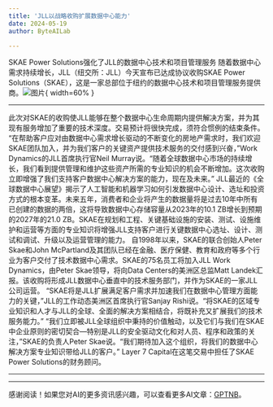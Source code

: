 ```yaml
---
title: 'JLL以战略收购扩展数据中心能力'
date: 2024-05-19
author: ByteAILab

---
```


SKAE Power Solutions强化了JLL的数据中心技术和项目管理服务
随着数据中心需求持续增长，JLL（纽交所：JLL）今天宣布已达成协议收购SKAE Power Solutions（SKAE），这是一家总部位于纽约的数据中心技术和项目管理服务提供商。![图片](https://ai-techpark.com/wp-content/uploads/2024/05/JLL-enhances-960x540.jpg){ width=60% }

---
此次对SKAE的收购使JLL能够在整个数据中心生命周期内提供解决方案，并为其现有服务增加了重要的技术深度。交易预计将很快完成，须符合惯例的结束条件。
“在帮助客户应对由数据中心需求增长驱动的不断变化的房地产需求时，我们欢迎SKAE团队加入，并为我们客户的关键资产提供技术服务的交付感到兴奋，”Work Dynamics的JLL首席执行官Neil Murray说。“随着全球数据中心市场的持续增长，我们看到提供管理和维护这些资产所需的专业知识的机会不断增加。这次收购立即增强了我们支持客户数据中心解决方案的能力，现在及未来。”
JLL最近的《全球数据中心展望》揭示了人工智能和机器学习如何引发数据中心设计、选址和投资方式的根本变革。未来五年，消费者和企业将产生的数据量将是过去10年中所有已创建的数据的两倍，这将导致数据中心存储容量从2023年的10.1 ZB增长到预期的2027年的21.0 ZB。SKAE在规划和工程、关键基础设施的安装、测试、设施维护和运营等方面的专业知识将增强JLL支持客户进行关键数据中心选址、设计、测试和调试、升级以及运营管理的能力。
自1998年以来，SKAE的联合创始人Peter Skae和John McPartland及其团队已经在金融、医疗保健、教育和政府等多个行业为客户交付了技术数据中心需求。SKAE的75名员工将加入JLL Work Dynamics，由Peter Skae领导，将向Data Centers的美洲区总监Matt Landek汇报。该收购将形成JLL数据中心垂直中的技术服务部门，并作为SKAE的一家JLL公司运营。
“SKAE将是JLL扩展满足客户需求并加速我们在数据中心管理方面能力的关键，”JLL的工作动态美洲区首席执行官Sanjay Rishi说。“将SKAE的区域专业知识和人才与JLL的全球、全面的解决方案相结合，将既补充又扩展我们的技术服务能力。”
“我们立即被JLL全球组织中秉持的价值触动，以及它们与我们在SKAE中企业原则的密切契合—特别是JLL的安全驱动文化和对人员、程序和政策的关注，”SKAE的负责人Peter Skae说。“我们期待加入这个组织，将我们的数据中心解决方案专业知识带给JLL的客户。”
Layer 7 Capital在这笔交易中担任了SKAE Power Solutions的财务顾问。

---
---
感谢阅读！如果您对AI的更多资讯感兴趣，可以查看更多AI文章：[GPTNB](https://gptnb.com)。
